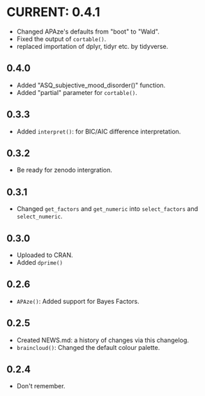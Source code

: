 # CURRENT: 0.4.1
- Changed APAze's defaults from "boot" to "Wald".
- Fixed the output of `cortable()`.
- replaced importation of dplyr, tidyr etc. by tidyverse.

## 0.4.0
- Added "ASQ_subjective_mood_disorder()" function.
- Added "partial" parameter for `cortable()`.

## 0.3.3
- Added `interpret()`: for BIC/AIC difference interpretation.

## 0.3.2
- Be ready for zenodo intergration.

## 0.3.1
- Changed `get_factors` and `get_numeric` into `select_factors` and `select_numeric`.

## 0.3.0
- Uploaded to CRAN.
- Added `dprime()`


## 0.2.6
- `APAze()`: Added support for Bayes Factors.

## 0.2.5
- Created NEWS.md: a history of changes via this changelog.
- `braincloud()`: Changed the default colour palette.

## 0.2.4

- Don't remember.
